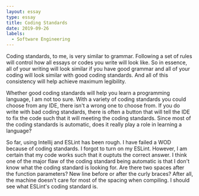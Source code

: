```yaml
---
layout: essay
type: essay
title: Coding Standards
date: 2019-09-26
labels:
  - Software Engineering
---
```


Coding standards, to me, is very similar to grammar. Following a set of rules will control how all essays or codes you write will look like. So in essence, all of your writing will look similar if you have good grammar and all of your coding will look similar with good coding standards. And all of this consistency will help achieve maximum legibility.

Whether good coding standards will help you learn a programming language, I am not too sure. With a variety of coding standards you could choose from any IDE, there isn't a wrong one to choose from. If you do write with bad coding standards, there is often a button that will tell the IDE to fix the code such that it will meeting the coding standards. Since most of the coding standards is automatic, does it really play a role in learning a language?

So far, using Intellij and ESLint has been rough. I have failed a WOD because of coding standards. I forgot to turn on my ESLint. However, I am certain that my code works such that it ouptuts the correct answer. I think one of the major flaw of the coding standard being automatic is that I don't know what the coding standard is looking for. Are there two spaces after the function parameters? New line before or after the curly braces? After all, the machine doesn't care for most of the spacing when compiling. I should see what ESLint's coding standard is.
